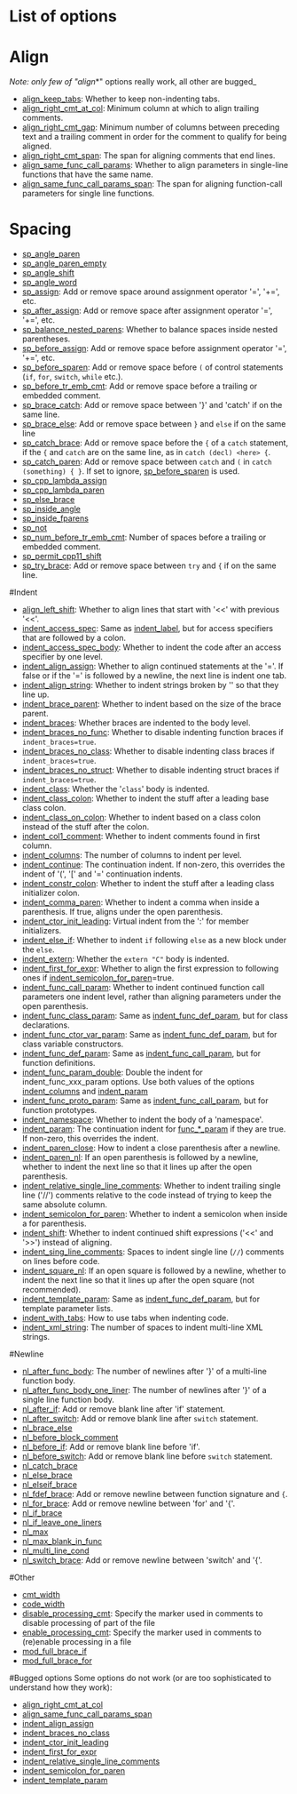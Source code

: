 # List of options

# Align
_Note: only few of "align_*" options really work, all other are bugged_

* [align_keep_tabs](align_options/align_keep_tabs.md): Whether to keep non-indenting tabs.
* [align_right_cmt_at_col](align_options/align_right_cmt_at_col.md): Minimum column at which to align trailing comments.
* [align_right_cmt_gap](align_options/align_right_cmt_gap.md): Minimum number of columns between preceding text and a trailing comment in order for the comment to qualify for being aligned.
* [align_right_cmt_span](align_options/align_right_cmt_span.md): The span for aligning comments that end lines.
* [align_same_func_call_params](align_options/align_same_func_call_params.md): Whether to align parameters in single-line functions that have the same name.
* [align_same_func_call_params_span](align_options/align_same_func_call_params_span.md): The span for aligning function-call parameters for single line functions.

# Spacing
* [sp_angle_paren](spacing_options/sp_angle_paren.md)
* [sp_angle_paren_empty](spacing_options/sp_angle_paren_empty.md)
* [sp_angle_shift](spacing_options/sp_angle_shift.md)
* [sp_angle_word](spacing_options/sp_angle_word.md)
* [sp_assign](spacing_options/sp_assign.md): Add or remove space around assignment operator '=', '+=', etc.
* [sp_after_assign](spacing_options/sp_after_assign.md): Add or remove space after assignment operator '=', '+=', etc.
* [sp_balance_nested_parens](spacing_options/sp_balance_nested_parens.md): Whether to balance spaces inside nested parentheses.
* [sp_before_assign](spacing_options/sp_before_assign.md): Add or remove space before assignment operator '=', '+=', etc.
* [sp_before_sparen](spacing_options/sp_before_sparen.md): Add or remove space before `(` of control statements (`if`, `for`, `switch`, `while` etc.).
* [sp_before_tr_emb_cmt](spacing_options/sp_before_tr_emb_cmt.md): Add or remove space before a trailing or embedded comment.
* [sp_brace_catch](spacing_options/sp_brace_catch.md): Add or remove space between '}' and 'catch' if on the same line.
* [sp_brace_else](spacing_options/sp_brace_else.md): Add or remove space between `}` and `else` if on the same line
* [sp_catch_brace](spacing_options/sp_catch_brace.md): Add or remove space before the `{` of a `catch` statement, if the `{` and  `catch` are on the same line, as in `catch (decl) <here> {`.
* [sp_catch_paren](spacing_options/sp_catch_paren.md): Add or remove space between `catch` and `(` in `catch (something) { }`. If set to ignore, [sp_before_sparen](spacing_options/sp_before_sparen.md) is used.
* [sp_cpp_lambda_assign](spacing_options/sp_cpp_lambda_assign.md)
* [sp_cpp_lambda_paren](spacing_options/sp_cpp_lambda_paren.md)
* [sp_else_brace](spacing_options/sp_else_brace.md)
* [sp_inside_angle](spacing_options/sp_inside_angle.md)
* [sp_inside_fparens](spacing_options/sp_inside_fparens.md)
* [sp_not](spacing_options/sp_not.md)
* [sp_num_before_tr_emb_cmt](spacing_options/sp_num_before_tr_emb_cmt.md): Number of spaces before a trailing or embedded comment.
* [sp_permit_cpp11_shift](spacing_options/sp_permit_cpp11_shift.md)
* [sp_try_brace](spacing_options/sp_try_brace.md): Add or remove space between `try` and `{` if on the same line.

#Indent
* [align_left_shift](indent_options/align_left_shift.md): Whether to align lines that start with '<<' with previous '<<'.
* [indent_access_spec](indent_options/indent_access_spec.md): Same as [indent_label](indent_options/indent_label.md), but for access specifiers that are followed by a colon.
* [indent_access_spec_body](indent_options/indent_access_spec_body.md): Whether to indent the code after an access specifier by one level.
* [indent_align_assign](indent_options/indent_align_assign.md): Whether to align continued statements at the '='. If false or if the '=' is followed by a newline, the next line is indent one tab.
* [indent_align_string](indent_options/indent_align_string.md): Whether to indent strings broken by '\' so that they line up.
* [indent_brace_parent](indent_options/indent_brace_parent.md): Whether to indent based on the size of the brace parent.
* [indent_braces](indent_options/indent_braces.md): Whether braces are indented to the body level.
* [indent_braces_no_func](indent_options/indent_braces_no_func.md): Whether to disable indenting function braces if `indent_braces=true`.
* [indent_braces_no_class](indent_options/indent_braces_no_class.md): Whether to disable indenting class braces if `indent_braces=true`.
* [indent_braces_no_struct](indent_options/indent_braces_no_struct.md): Whether to disable indenting struct braces if `indent_braces=true`.
* [indent_class](indent_options/indent_class.md): Whether the '`class`' body is indented.
* [indent_class_colon](indent_options/indent_class_colon.md): Whether to indent the stuff after a leading base class colon.
* [indent_class_on_colon](indent_options/indent_class_on_colon.md): Whether to indent based on a class colon instead of the stuff after the colon.
* [indent_col1_comment](indent_options/indent_col1_comment.md): Whether to indent comments found in first column.
* [indent_columns](indent_options/indent_columns.md): The number of columns to indent per level.
* [indent_continue](indent_options/indent_continue.md): The continuation indent. If non-zero, this overrides the indent of '(', '[' and '=' continuation indents.
* [indent_constr_colon](indent_options/indent_constr_colon.md): Whether to indent the stuff after a leading class initializer colon.
* [indent_comma_paren](indent_options/indent_comma_paren.md): Whether to indent a comma when inside a parenthesis. If true, aligns under the open parenthesis.
* [indent_ctor_init_leading](indent_options/indent_ctor_init_leading.md): Virtual indent from the ':' for member initializers.
* [indent_else_if](indent_options/indent_else_if.md): Whether to indent `if` following `else` as a new block under the `else`.
* [indent_extern](indent_options/indent_extern.md): Whether the `extern "C"` body is indented.
* [indent_first_for_expr](indent_options/indent_first_for_expr.md): Whether to align the first expression to following ones if [indent_semicolon_for_paren](indent_semicolon_for_paren.md)=true.
* [indent_func_call_param](indent_options/indent_func_call_param.md): Whether to indent continued function call parameters one indent level, rather than aligning parameters under the open parenthesis.
* [indent_func_class_param](indent_func_class_param.md): Same as [indent_func_def_param](indent_options/indent_func_def_param.md), but for class declarations.
* [indent_func_ctor_var_param](indent_options/indent_func_ctor_var_param.md): Same as [indent_func_def_param](indent_options/indent_func_def_param.md), but for class variable constructors.
* [indent_func_def_param](indent_options/indent_func_def_param.md): Same as [indent_func_call_param](indent_options/indent_func_call_param.md), but for function definitions.
* [indent_func_param_double](indent_options/indent_func_param_double.md): Double the indent for indent_func_xxx_param options. Use both values of the options [indent_columns](indent_options/indent_columns.md) and [indent_param](indent_options/indent_param.md)
* [indent_func_proto_param](indent_options/indent_func_proto_param.md): Same as [indent_func_call_param](indent_options/indent_func_call_param.md), but for function prototypes.
* [indent_namespace](indent_options/indent_namespace.md): Whether to indent the body of a 'namespace'.
* [indent_param](indent_options/indent_param.md): The continuation indent for [func_*_param](indent_options/indent_func_call_param.md) if they are true. If non-zero, this overrides the indent.
* [indent_paren_close](indent_options/indent_paren_close.md): How to indent a close parenthesis after a newline.
* [indent_paren_nl](indent_options/indent_paren_nl.md): If an open parenthesis is followed by a newline, whether to indent the next line so that it lines up after the open parenthesis.
* [indent_relative_single_line_comments](indent_options/indent_relative_single_line_comments.md): Whether to indent trailing single line ('//') comments relative to the code instead of trying to keep the same absolute column.
* [indent_semicolon_for_paren](indent_semicolon_for_paren.md): Whether to indent a semicolon when inside a for parenthesis.
* [indent_shift](indent_options/indent_shift.md): Whether to indent continued shift expressions ('<<' and '>>') instead of aligning.
* [indent_sing_line_comments](indent_options/indent_sing_line_comments.md): Spaces to indent single line (`//`) comments on lines before code.
* [indent_square_nl](indent_options/indent_square_nl.md): If an open square is followed by a newline, whether to indent the next line so that it lines up after the open square (not recommended).
* [indent_template_param](indent_options/indent_template_param.md): Same as [indent_func_def_param](indent_options/indent_func_def_param.md), but for template parameter lists.
* [indent_with_tabs](indent_options/indent_with_tabs.md): How to use tabs when indenting code.
* [indent_xml_string](indent_options/indent_xml_string.md): The number of spaces to indent multi-line XML strings.

#Newline
* [nl_after_func_body](newline_options/nl_after_func_body.md): The number of newlines after '}' of a multi-line function body.
* [nl_after_func_body_one_liner](newline_options/nl_after_func_body_one_liner.md): The number of newlines after '}' of a single line function body.
* [nl_after_if](newline_options/nl_after_if.md): Add or remove blank line after 'if' statement.
* [nl_after_switch](newline_options/nl_after_switch.md): Add or remove blank line after `switch` statement.
* [nl_brace_else](newline_options/nl_brace_else.md)
* [nl_before_block_comment](newline_options/nl_before_block_comment.md)
* [nl_before_if](newline_options/nl_before_if.md): Add or remove blank line before 'if'.
* [nl_before_switch](newline_options/nl_before_switch.md): Add or remove blank line before `switch` statement.
* [nl_catch_brace](newline_options/nl_catch_brace.md)
* [nl_else_brace](newline_options/nl_else_brace.md)
* [nl_elseif_brace](newline_options/nl_elseif_brace.md)
* [nl_fdef_brace](newline_options/nl_fdef_brace.md): Add or remove newline between function signature and `{`.
* [nl_for_brace](newline_options/nl_for_brace.md): Add or remove newline between 'for' and '{'.
* [nl_if_brace](newline_options/nl_if_brace.md)
* [nl_if_leave_one_liners](newline_options/nl_if_leave_one_liners.md)
* [nl_max](newline_options/nl_max.md)
* [nl_max_blank_in_func](newline_options/nl_max_blank_in_func.md)
* [nl_multi_line_cond](newline_options/nl_multi_line_cond.md)
* [nl_switch_brace](newline_options/nl_switch_brace.md): Add or remove newline between 'switch' and '{'.

#Other
* [cmt_width](other_options/cmt_width.md)
* [code_width](other_options/code_width.md)
* [disable_processing_cmt](other_options/disable_processing_cmt.md): Specify the marker used in comments to disable processing of part of the file
* [enable_processing_cmt](other_options/enable_processing_cmt.md): Specify the marker used in comments to (re)enable processing in a file
* [mod_full_brace_if](other_options/mod_full_brace_if.md)
* [mod_full_brace_for](other_options/mod_full_brace_for.md)

#Bugged options
Some options do not work (or are too sophisticated to understand how they work):
* [align_right_cmt_at_col](align_options/align_right_cmt_at_col.md)
* [align_same_func_call_params_span](align_options/align_same_func_call_params_span.md)
* [indent_align_assign](indent_options/indent_align_assign.md)
* [indent_braces_no_class](indent_options/indent_braces_no_class.md)
* [indent_ctor_init_leading](indent_options/indent_ctor_init_leading.md)
* [indent_first_for_expr](indent_options/indent_first_for_expr.md)
* [indent_relative_single_line_comments](indent_options/indent_relative_single_line_comments.md)
* [indent_semicolon_for_paren](indent_options/indent_semicolon_for_paren.md)
* [indent_template_param](indent_options/indent_template_param.md)
